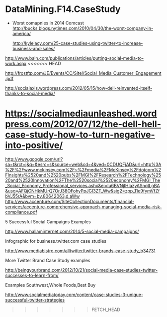 DataMining.F14.CaseStudy
========================
* Worst comapnies in 2014
  Comcast
  http://bucks.blogs.nytimes.com/2010/04/30/the-worst-company-in-america/

  http://kylelacy.com/25-case-studies-using-twitter-to-increase-business-and-sales/

http://www.bain.com/publications/articles/putting-social-media-to-work.aspx
<<<<<<< HEAD

http://frostftp.com/JE/Events/CC/Sitel/Social_Media_Customer_Engagement.pdf

http://socialaxis.wordpress.com/2012/05/15/how-dell-reinvented-itself-thanks-to-social-media/

https://socialmediaunleashed.wordpress.com/2012/07/12/the-dell-hell-case-study-how-to-turn-negative-into-positive/
=======
http://www.google.com/url?sa=t&rct=j&q=&esrc=s&source=web&cd=4&ved=0CDUQFjAD&url=http%3A%2F%2Fwww.mckinsey.com%2F~%2Fmedia%2FMcKinsey%2Fdotcom%2FInsights%2520and%2520pubs%2FMGI%2FResearch%2FTechnology%2520and%2520Innovation%2FThe%2520social%2520economy%2FMGI_The_Social_Economy_Professional_services.ashx&ei=Iu6BVNjIHIazyASnqILgBA&usg=AFQjCNHkMUrQ7OrJ38OFohyPpJGI3ZT_Ww&sig2=zpp_11e9fymVfZfbVJ55rA&bvm=bv.80642063,d.aWw
http://www.accenture.com/SiteCollectionDocuments/financial-services/accenture-comprehensive-approach-managing-social-media-risk-compliance.pdf


5 Successful Social Campaigns Examples

http://www.hallaminternet.com/2014/5-social-media-campaigns/

Infographic for business.twitter.com case studies

http://www.mediabistro.com/alltwitter/twitter-brands-case-study_b34731

More Twitter Brand Case Study examples

http://beingyourbrand.com/2012/10/21/social-media-case-studies-twitter-successes-to-learn-from/

Examples Southwest,Whole Foods,Best Buy

http://www.socialmediatoday.com/content/case-studies-3-unique-successful-twitter-strategies

>>>>>>> FETCH_HEAD
